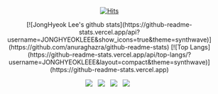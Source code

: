   <div align=center>
	
  [![Hits](https://hits.seeyoufarm.com/api/count/incr/badge.svg?url=https%3A%2F%2Fgithub.com%2Fzzsza)](https://hits.seeyoufarm.com) 
	
  </div>

<Div align="center">
  [![JongHyeok Lee's github stats](https://github-readme-stats.vercel.app/api?username=JONGHYEOKLEEE&show_icons=true&theme=synthwave)](https://github.com/anuraghazra/github-readme-stats)
  [![Top Langs](https://github-readme-stats.vercel.app/api/top-langs/?username=JONGHYEOKLEEE&layout=compact&theme=synthwave)](https://github-readme-stats.vercel.app)
</Div>
<p align="center">
<img src="https://img.shields.io/badge/.NET-512BD4?style=flat-square&logo=.NET&logoColor=white"/></a> &nbsp
<img src="https://img.shields.io/badge/c%23-%23239120.svg?style=flat-square&logo=c-sharp&logoColor=white"/></a> &nbsp
<img src="https://img.shields.io/badge/MySQL-4479A1?style=flat-square&logo=MySQL&logoColor=white"/></a> &nbsp
<img src="https://img.shields.io/badge/Microsoft SQL Server-CC2927?style=flat-square&logo=Microsoft SQL Server&logoColor=white"/></a> &nbsp 
</p>
